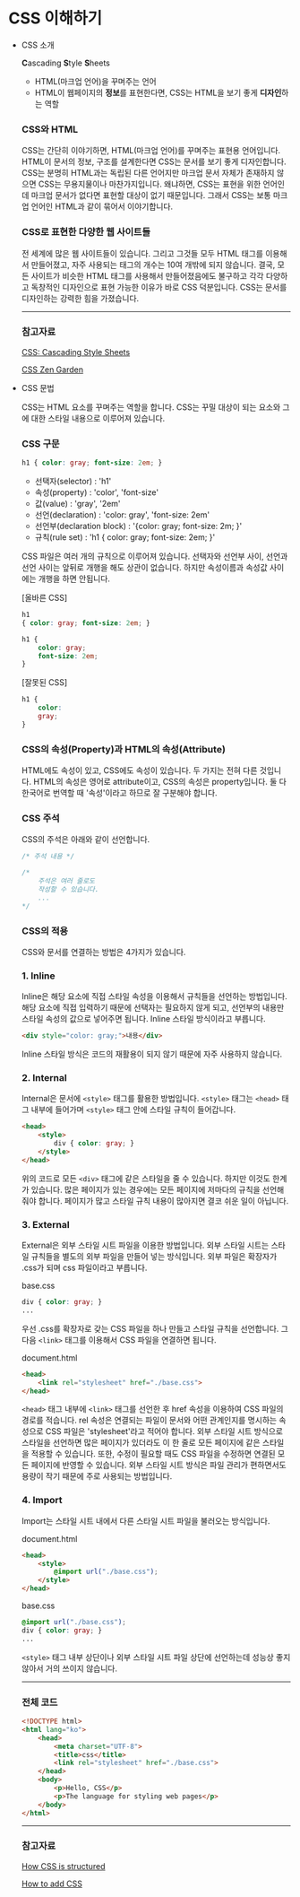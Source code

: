 # CSS 이해하기

- CSS 소개

    **C**ascading **S**tyle **S**heets

    - HTML(마크업 언어)을 꾸며주는 언어
    - HTML이 웹페이지의 **정보**를 표현한다면,
    CSS는 HTML을 보기 좋게 **디자인**하는 역할

    ### CSS와 HTML

    CSS는 간단히 이야기하면, HTML(마크업 언어)를 꾸며주는 표현용 언어입니다.
    HTML이 문서의 정보, 구조를 설계한다면 CSS는 문서를 보기 좋게 디자인합니다.
    CSS는 분명히 HTML과는 독립된 다른 언어지만 마크업 문서 자체가 존재하지 않으면 CSS는 무용지물이나 마찬가지입니다.
    왜냐하면, CSS는 표현을 위한 언어인데 마크업 문서가 없다면 표현할 대상이 없기 때문입니다.
    그래서 CSS는 보통 마크업 언어인 HTML과 같이 묶어서 이야기합니다.

    ### CSS로 표현한 다양한 웹 사이트들

    전 세계에 많은 웹 사이트들이 있습니다.
    그리고 그것들 모두 HTML 태그를 이용해서 만들어졌고, 자주 사용되는 태그의 개수는 10여 개밖에 되지 않습니다.
    결국, 모든 사이트가 비슷한 HTML 태그를 사용해서 만들어졌음에도 불구하고 각각 다양하고 독창적인 디자인으로 표현 가능한 이유가 바로 CSS 덕분입니다.
    CSS는 문서를 디자인하는 강력한 힘을 가졌습니다.

    ---

    ### 참고자료

    [CSS: Cascading Style Sheets](https://developer.mozilla.org/ko/docs/Web/CSS)

    [CSS Zen Garden](http://www.csszengarden.com/)

- CSS 문법

    CSS는 HTML 요소를 꾸며주는 역할을 합니다.
    CSS는 꾸밀 대상이 되는 요소와 그에 대한 스타일 내용으로 이루어져 있습니다.

    ### CSS 구문

    ```css
    h1 { color: gray; font-size: 2em; }
    ```

    - 선택자(selector) : 'h1'
    - 속성(property) : 'color', 'font-size'
    - 값(value) : 'gray', '2em'
    - 선언(declaration) : 'color: gray', 'font-size: 2em'
    - 선언부(declaration block) : '{color: gray; font-size: 2m; }'
    - 규칙(rule set) : 'h1 { color: gray; font-size: 2em; }'

    CSS 파일은 여러 개의 규칙으로 이루어져 있습니다.
    선택자와 선언부 사이, 선언과 선언 사이는 앞뒤로 개행을 해도 상관이 없습니다.
    하지만 속성이름과 속성값 사이에는 개행을 하면 안됩니다.

    [올바른 CSS]

    ```css
    h1
    { color: gray; font-size: 2em; }

    h1 {
    	color: gray;
    	font-size: 2em;
    }
    ```

    [잘못된 CSS]

    ```css
    h1 {
    	color:
    	gray;
    }
    ```

    ### CSS의 속성(Property)과 HTML의 속성(Attribute)

    HTML에도 속성이 있고, CSS에도 속성이 있습니다. 두 가지는 전혀 다른 것입니다.
    HTML의 속성은 영어로 attribute이고, CSS의 속성은 property입니다.
    둘 다 한국어로 번역할 때 '속성'이라고 하므로 잘 구분해야 합니다.

    ### CSS 주석

    CSS의 주석은 아래와 같이 선언합니다.

    ```css
    /* 주석 내용 */

    /*
    	주석은 여러 줄로도
    	작성할 수 있습니다.
    	...
    */
    ```

    ### CSS의 적용

    CSS와 문서를 연결하는 방법은 4가지가 있습니다.

    ### 1. Inline

    Inline은 해당 요소에 직접 스타일 속성을 이용해서 규칙들을 선언하는 방법입니다.
    해당 요소에 직접 입력하기 때문에 선택자는 필요하지 않게 되고, 선언부의 내용만 스타일 속성의 값으로 넣어주면 됩니다.
    Inline 스타일 방식이라고 부릅니다.

    ```html
    <div style="color: gray;">내용</div>
    ```

    Inline 스타일 방식은 코드의 재활용이 되지 않기 때문에 자주 사용하지 않습니다.

    ### 2. Internal

    Internal은 문서에 `<style>` 태그를 활용한 방법입니다.
    `<style>` 태그는 `<head>` 태그 내부에 들어가며 `<style>` 태그 안에 스타일 규칙이 들어갑니다.

    ```html
    <head>
    	<style>
    		div { color: gray; }
    	</style>
    </head>
    ```

    위의 코드로 모든 `<div>` 태그에 같은 스타일을 줄 수 있습니다.
    하지만 이것도 한계가 있습니다.
    많은 페이지가 있는 경우에는 모든 페이지에 저마다의 규칙을 선언해줘야 합니다.
    페이지가 많고 스타일 규칙 내용이 많아지면 결코 쉬운 일이 아닙니다.

    ### 3. External

    External은 외부 스타일 시트 파일을 이용한 방법입니다.
    외부 스타일 시트는 스타일 규칙들을 별도의 외부 파일을 만들어 넣는 방식입니다.
    외부 파일은 확장자가 .css가 되며 css 파일이라고 부릅니다.

    base.css

    ```css
    div { color: gray; }
    ...
    ```

    우선 .css를 확장자로 갖는 CSS 파일을 하나 만들고 스타일 규칙을 선언합니다.
    그다음 `<link>` 태그를 이용해서 CSS 파일을 연결하면 됩니다.

    document.html

    ```html
    <head>
    	<link rel="stylesheet" href="./base.css">
    </head>
    ```

    `<head>` 태그 내부에 `<link>` 태그를 선언한 후 href 속성을 이용하여 CSS 파일의 경로를 적습니다.
    rel 속성은 연결되는 파일이 문서와 어떤 관계인지를 명시하는 속성으로 CSS 파일은 'stylesheet'라고 적어야 합니다.
    외부 스타일 시트 방식으로 스타일을 선언하면 많은 페이지가 있더라도 이 한 줄로 모든 페이지에 같은 스타일을 적용할 수 있습니다.
    또한, 수정이 필요할 때도 CSS 파일을 수정하면 연결된 모든 페이지에 반영할 수 있습니다.
    외부 스타일 시트 방식은 파일 관리가 편하면서도 용량이 작기 때문에 주로 사용되는 방법입니다.

    ### 4. Import

    Import는 스타일 시트 내에서 다른 스타일 시트 파일을 불러오는 방식입니다.

    document.html

    ```html
    <head>
    	<style>
    		@import url("./base.css");
    	</style>
    </head>
    ```

    base.css

    ```css
    @import url("./base.css");
    div { color: gray; }
    ...
    ```

    `<style>` 태그 내부 상단이나 외부 스타일 시트 파일 상단에 선언하는데 성능상 좋지 않아서 거의 쓰이지 않습니다.

    ---

    ### 전체 코드

    ```html
    <!DOCTYPE html>
    <html lang="ko">
    	<head>
    		<meta charset="UTF-8">
    		<title>css</title>
    		<link rel="stylesheet" href="./base.css">
    	</head>
    	<body>
    		<p>Hello, CSS</p>
    		<p>The language for styling web pages</p>
    	</body>
    </html>
    ```

    ---

    ### 참고자료

    [How CSS is structured](https://developer.mozilla.org/en-US/docs/Learn/CSS/First_steps/How_CSS_is_structured)

    [How to add CSS](https://www.w3schools.com/css/css_howto.asp)